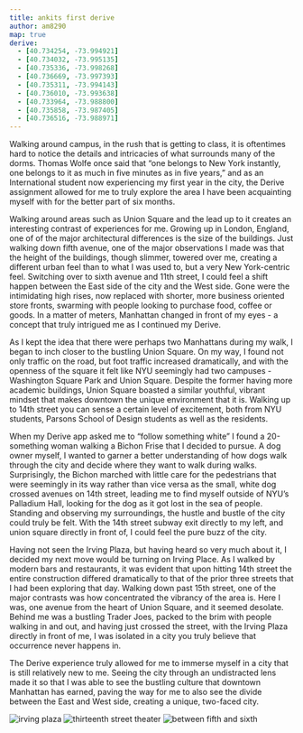 ```yaml
---
title: ankits first derive
author: am8290
map: true
derive:
  - [40.734254, -73.994921]
  - [40.734032, -73.995135]
  - [40.735336, -73.998268]
  - [40.736669, -73.997393]
  - [40.735311, -73.994143]
  - [40.736010, -73.993638]
  - [40.733964, -73.988800]
  - [40.735858, -73.987405]
  - [40.736516, -73.988971]
---
```



 Walking around campus, in the rush that is getting to class, it is oftentimes hard to notice the details and intricacies of what surrounds many of the dorms. Thomas Wolfe once said that “one belongs to New York instantly, one belongs to it as much in five minutes as in five years,” and as an International student now experiencing my first year in the city, the Derive assignment allowed for me to truly explore the area I have been acquainting myself with for the better part of six months.

 Walking around areas such as Union Square and the lead up to it creates an interesting contrast of experiences for me. Growing up in London, England, one of of the major architectural differences is the size of the buildings. Just walking down fifth avenue, one of the major observations I made was that the height of the buildings, though slimmer, towered over me, creating a different urban feel than to what I was used to, but a very New York-centric feel. Switching over to sixth avenue and 11th street, I could feel a shift happen between the East side of the city and the West side. Gone were the intimidating high rises, now replaced with shorter, more business oriented store fronts, swarming with people looking to purchase food, coffee or goods. In a matter of meters, Manhattan changed in front of my eyes - a concept that truly intrigued me as I continued my Derive.

 As I kept the idea that there were perhaps two Manhattans during my walk, I began to inch closer to the bustling Union Square. On my way, I found not only traffic on the road, but foot traffic increased dramatically, and with the openness of the square it felt like NYU seemingly had two campuses - Washington Square Park and Union Square. Despite the former having more academic buildings, Union Square boasted a similar youthful, vibrant mindset that makes downtown the unique environment that it is. Walking up to 14th street you can sense a certain level of excitement, both from NYU students, Parsons School of Design students as well as the residents.

 When my Derive app asked me to “follow something white” I found a 20-something woman walking a Bichon Frise that I decided to pursue. A dog owner myself, I wanted to garner a better understanding of how dogs walk through the city and decide where they want to walk during walks. Surprisingly, the Bichon marched with little care for the pedestrians that were seemingly in its way rather than vice versa as the small, white dog crossed avenues on 14th street, leading me to find myself outside of NYU’s Palladium Hall, looking for the dog as it got lost in the sea of people. Standing and observing my surroundings, the hustle and bustle of the city could truly be felt. With the 14th street subway exit directly to my left, and union square directly in front of, I could feel the pure buzz of the city.

 Having not seen the Irving Plaza, but having heard so very much about it, I decided my next move would be turning on Irving Place. As I walked by modern bars and restaurants, it was evident that upon hitting 14th street the entire construction differed dramatically to that of the prior three streets that I had been exploring that day. Walking down past 15th street, one of the major contrasts was how concentrated the vibrancy of the area is. Here I was, one avenue from the heart of Union Square, and it seemed desolate. Behind me was a bustling Trader Joes, packed to the brim with people walking in and out, and having just crossed the street, with the Irving Plaza directly in front of me, I was isolated in a city you truly believe that occurrence never happens in.

 The Derive experience truly allowed for me to immerse myself in a city that is still relatively new to me. Seeing the city through an undistracted lens made it so that I was able to see the bustling culture that downtown Manhattan has earned, paving the way for me to also see the divide between the East and West side, creating a unique, two-faced city.

![irving plaza](https://i.imgur.com/RivSU9h.jpg)
![thirteenth street theater](https://i.imgur.com/9SQkjEP.jpg)
![between fifth and sixth](https://i.imgur.com/6UN5YRi.jpg)
